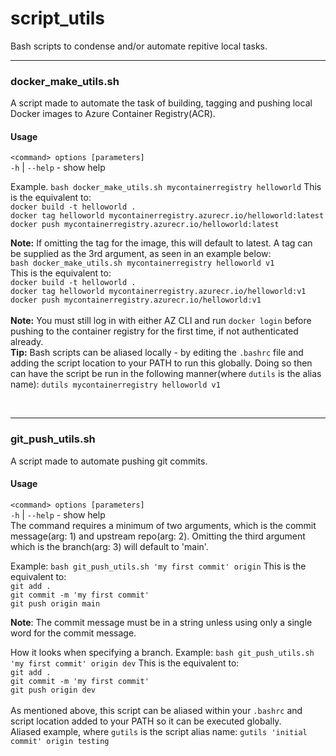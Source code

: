 # script_utils
Bash scripts to condense and/or automate repitive local tasks.
<br>

----

### docker_make_utils.sh
A script made to automate the task of building, tagging and pushing local Docker images to Azure Container Registry(ACR).
<br>
#### Usage
```<command> options [parameters]```<br>
```-h``` | ```--help``` - show help 

Example. ```bash docker_make_utils.sh mycontainerregistry helloworld```
This is the equivalent to: <br>
```docker build -t helloworld . ```<br>
```docker tag helloworld mycontainerregistry.azurecr.io/helloworld:latest```<br>
```docker push mycontainerregistry.azurecr.io/helloworld:latest```

<b>Note:</b> If omitting the tag for the image, this will default to latest. A tag can be supplied as the 3rd argument, as seen in an example below: <br>
```bash docker_make_utils.sh mycontainerregistry helloworld v1``` <br>
This is the equivalent to: <br>
```docker build -t helloworld . ```<br>
```docker tag helloworld mycontainerregistry.azurecr.io/helloworld:v1```<br>
```docker push mycontainerregistry.azurecr.io/helloworld:v1```
<br>
<br>
<b>Note:</b> You must still log in with either AZ CLI and run ```docker login``` before pushing to the container registry for the first time, if not authenticated already. <br> 
<b>Tip:</b> Bash scripts can be aliased locally - by editing the ```.bashrc``` file and adding the script location to your PATH to run this globally. Doing so then can have the script be run in the following manner(where ```dutils``` is the alias name): ```dutils mycontainerregistry helloworld v1```

<br>

----
### git_push_utils.sh
A script made to automate pushing git commits.
<br>
#### Usage
```<command> options [parameters]```<br>
```-h``` | ```--help``` - show help <br>
The command requires a minimum of two arguments, which is the commit message(arg: 1) and upstream repo(arg: 2). Omitting the third argument which is the branch(arg: 3) will default to 'main'.

Example: ```bash git_push_utils.sh 'my first commit' origin```
This is the equivalent to: <br>
```git add . ```<br>
```git commit -m 'my first commit'```<br>
```git push origin main```

<b>Note</b>: The commit message must be in a string unless using only a single word for the commit message.

How it looks when specifying a branch. Example: ```bash git_push_utils.sh 'my first commit' origin dev```
This is the equivalent to: <br>
```git add . ```<br>
```git commit -m 'my first commit'```<br>
```git push origin dev```
<br>
<br>
As mentioned above, this script can be aliased within your ```.bashrc``` and script location added to your PATH so it can be executed globally. <br>
Aliased example, where ```gutils``` is the script alias name: ```gutils 'initial commit' origin testing```
